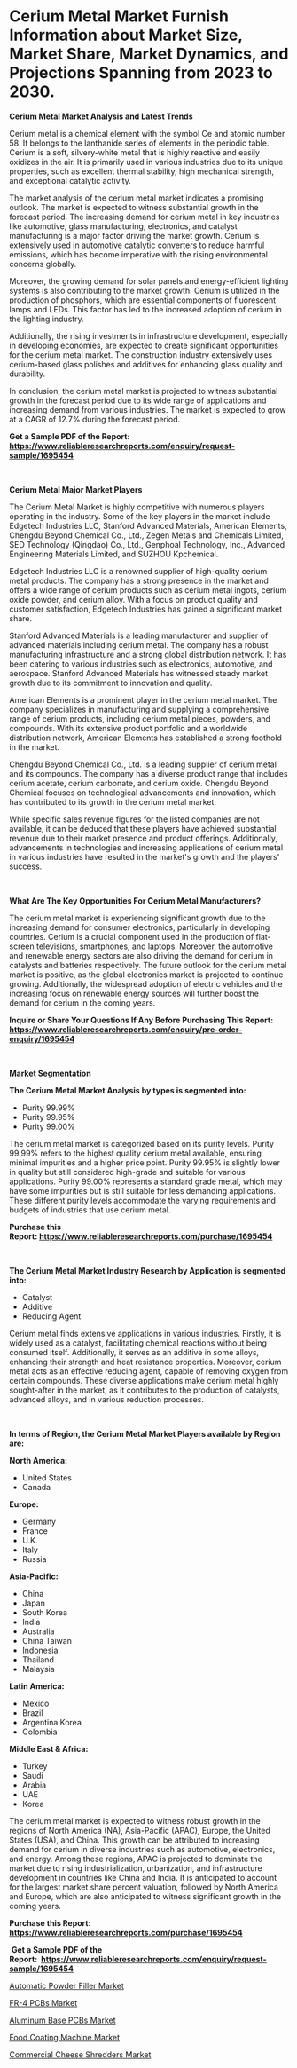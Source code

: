 <p><h1>Cerium Metal Market Furnish Information about Market Size, Market Share, Market Dynamics, and Projections Spanning from 2023 to 2030.</h1></p><p><strong>Cerium Metal Market Analysis and Latest Trends</strong></p>
<p><p>Cerium metal is a chemical element with the symbol Ce and atomic number 58. It belongs to the lanthanide series of elements in the periodic table. Cerium is a soft, silvery-white metal that is highly reactive and easily oxidizes in the air. It is primarily used in various industries due to its unique properties, such as excellent thermal stability, high mechanical strength, and exceptional catalytic activity.</p><p>The market analysis of the cerium metal market indicates a promising outlook. The market is expected to witness substantial growth in the forecast period. The increasing demand for cerium metal in key industries like automotive, glass manufacturing, electronics, and catalyst manufacturing is a major factor driving the market growth. Cerium is extensively used in automotive catalytic converters to reduce harmful emissions, which has become imperative with the rising environmental concerns globally.</p><p>Moreover, the growing demand for solar panels and energy-efficient lighting systems is also contributing to the market growth. Cerium is utilized in the production of phosphors, which are essential components of fluorescent lamps and LEDs. This factor has led to the increased adoption of cerium in the lighting industry.</p><p>Additionally, the rising investments in infrastructure development, especially in developing economies, are expected to create significant opportunities for the cerium metal market. The construction industry extensively uses cerium-based glass polishes and additives for enhancing glass quality and durability.</p><p>In conclusion, the cerium metal market is projected to witness substantial growth in the forecast period due to its wide range of applications and increasing demand from various industries. The market is expected to grow at a CAGR of 12.7% during the forecast period.</p></p>
<p><strong>Get a Sample PDF of the Report:&nbsp; <a href="https://www.reliableresearchreports.com/enquiry/request-sample/1695454">https://www.reliableresearchreports.com/enquiry/request-sample/1695454</a></strong></p>
<p>&nbsp;</p>
<p><strong>Cerium Metal Major Market Players</strong></p>
<p><p>The Cerium Metal Market is highly competitive with numerous players operating in the industry. Some of the key players in the market include Edgetech Industries LLC, Stanford Advanced Materials, American Elements, Chengdu Beyond Chemical Co., Ltd., Zegen Metals and Chemicals Limited, SED Technology (Qingdao) Co., Ltd., Genphoal Technology, Inc., Advanced Engineering Materials Limited, and SUZHOU Kpchemical.</p><p>Edgetech Industries LLC is a renowned supplier of high-quality cerium metal products. The company has a strong presence in the market and offers a wide range of cerium products such as cerium metal ingots, cerium oxide powder, and cerium alloy. With a focus on product quality and customer satisfaction, Edgetech Industries has gained a significant market share.</p><p>Stanford Advanced Materials is a leading manufacturer and supplier of advanced materials including cerium metal. The company has a robust manufacturing infrastructure and a strong global distribution network. It has been catering to various industries such as electronics, automotive, and aerospace. Stanford Advanced Materials has witnessed steady market growth due to its commitment to innovation and quality.</p><p>American Elements is a prominent player in the cerium metal market. The company specializes in manufacturing and supplying a comprehensive range of cerium products, including cerium metal pieces, powders, and compounds. With its extensive product portfolio and a worldwide distribution network, American Elements has established a strong foothold in the market.</p><p>Chengdu Beyond Chemical Co., Ltd. is a leading supplier of cerium metal and its compounds. The company has a diverse product range that includes cerium acetate, cerium carbonate, and cerium oxide. Chengdu Beyond Chemical focuses on technological advancements and innovation, which has contributed to its growth in the cerium metal market.</p><p>While specific sales revenue figures for the listed companies are not available, it can be deduced that these players have achieved substantial revenue due to their market presence and product offerings. Additionally, advancements in technologies and increasing applications of cerium metal in various industries have resulted in the market's growth and the players' success.</p></p>
<p>&nbsp;</p>
<p><strong>What Are The Key Opportunities For Cerium Metal Manufacturers?</strong></p>
<p><p>The cerium metal market is experiencing significant growth due to the increasing demand for consumer electronics, particularly in developing countries. Cerium is a crucial component used in the production of flat-screen televisions, smartphones, and laptops. Moreover, the automotive and renewable energy sectors are also driving the demand for cerium in catalysts and batteries respectively. The future outlook for the cerium metal market is positive, as the global electronics market is projected to continue growing. Additionally, the widespread adoption of electric vehicles and the increasing focus on renewable energy sources will further boost the demand for cerium in the coming years.</p></p>
<p><strong>Inquire or Share Your Questions If Any Before Purchasing This Report: <a href="https://www.reliableresearchreports.com/enquiry/pre-order-enquiry/1695454">https://www.reliableresearchreports.com/enquiry/pre-order-enquiry/1695454</a></strong></p>
<p>&nbsp;</p>
<p><strong>Market Segmentation</strong></p>
<p><strong>The Cerium Metal Market Analysis by types is segmented into:</strong></p>
<p><ul><li>Purity 99.99%</li><li>Purity 99.95%</li><li>Purity 99.00%</li></ul></p>
<p><p>The cerium metal market is categorized based on its purity levels. Purity 99.99% refers to the highest quality cerium metal available, ensuring minimal impurities and a higher price point. Purity 99.95% is slightly lower in quality but still considered high-grade and suitable for various applications. Purity 99.00% represents a standard grade metal, which may have some impurities but is still suitable for less demanding applications. These different purity levels accommodate the varying requirements and budgets of industries that use cerium metal.</p></p>
<p><strong>Purchase this Report:&nbsp;<a href="https://www.reliableresearchreports.com/purchase/1695454">https://www.reliableresearchreports.com/purchase/1695454</a></strong></p>
<p>&nbsp;</p>
<p><strong>The Cerium Metal Market Industry Research by Application is segmented into:</strong></p>
<p><ul><li>Catalyst</li><li>Additive</li><li>Reducing Agent</li></ul></p>
<p><p>Cerium metal finds extensive applications in various industries. Firstly, it is widely used as a catalyst, facilitating chemical reactions without being consumed itself. Additionally, it serves as an additive in some alloys, enhancing their strength and heat resistance properties. Moreover, cerium metal acts as an effective reducing agent, capable of removing oxygen from certain compounds. These diverse applications make cerium metal highly sought-after in the market, as it contributes to the production of catalysts, advanced alloys, and in various reduction processes.</p></p>
<p>&nbsp;</p>
<p><strong>In terms of Region, the Cerium Metal Market Players available by Region are:</strong></p>
<p>
    <p> <strong> North America: </strong>
        <ul>
            <li>United States</li>
            <li>Canada</li>
        </ul>
        </p> 
    <p> <strong> Europe: </strong>
        <ul>
            <li>Germany</li>
            <li>France</li>
            <li>U.K.</li>
            <li>Italy</li>
            <li>Russia</li>
        </ul>
        </p> 
    <p> <strong> Asia-Pacific: </strong>
        <ul>
            <li>China</li>
            <li>Japan</li>
            <li>South Korea</li>
            <li>India</li>
            <li>Australia</li>
            <li>China Taiwan</li>
            <li>Indonesia</li>
            <li>Thailand</li>
            <li>Malaysia</li>
        </ul>
        </p> 
    <p> <strong> Latin America: </strong>
        <ul>
            <li>Mexico</li>
            <li>Brazil</li>
            <li>Argentina Korea</li>
            <li>Colombia</li>
        </ul>
        </p> 
    <p> <strong> Middle East & Africa: </strong>
        <ul>
            <li>Turkey</li>
            <li>Saudi</li>
            <li>Arabia</li>
            <li>UAE</li>
            <li>Korea</li>
        </ul>
    </p>
    </p>
<p><p>The cerium metal market is expected to witness robust growth in the regions of North America (NA), Asia-Pacific (APAC), Europe, the United States (USA), and China. This growth can be attributed to increasing demand for cerium in diverse industries such as automotive, electronics, and energy. Among these regions, APAC is projected to dominate the market due to rising industrialization, urbanization, and infrastructure development in countries like China and India. It is anticipated to account for the largest market share percent valuation, followed by North America and Europe, which are also anticipated to witness significant growth in the coming years.</p></p>
<p><strong>Purchase this Report: <a href="https://www.reliableresearchreports.com/purchase/1695454">https://www.reliableresearchreports.com/purchase/1695454</a></strong></p>
<p>&nbsp;<strong>Get a Sample PDF of the Report:&nbsp;&nbsp;<a href="https://www.reliableresearchreports.com/enquiry/request-sample/1695454">https://www.reliableresearchreports.com/enquiry/request-sample/1695454</a></strong></p>
<p><strong></strong></p>
<p><p><a href="https://www.linkedin.com/pulse/automatic-powder-filler-market-research-report-provides/">Automatic Powder Filler Market</a></p><p><a href="https://medium.com/@evalynkoepp98698/fr-4-pcbs-market-exploring-market-share-market-trends-and-future-growth-691555ee0828">FR-4 PCBs Market</a></p><p><a href="https://medium.com/@reganklocko456458/aluminum-base-pcbs-market-size-cagr-trends-2024-2030-c9b7d2c0f4e8">Aluminum Base PCBs Market</a></p><p><a href="https://www.linkedin.com/pulse/food-coating-machine-market-size-share-global-analysis/">Food Coating Machine Market</a></p><p><a href="https://www.linkedin.com/pulse/commercial-cheese-shredders-market-share-amp-new-trends/">Commercial Cheese Shredders Market</a></p></p>